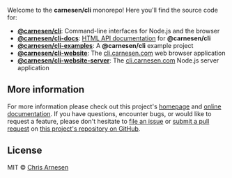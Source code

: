 Welcome to the **carnesen/cli** monorepo! Here you'll find the source code for:
- [**@carnesen/cli**](main): Command-line interfaces for Node.js and the browser
- [**@carnesen/cli-docs**](main): [HTML API documentation](https://cli.carnesen.com/docs) for **@carnesen/cli**
- [**@carnesen/cli-examples**](examples): A **@carnesen/cli** example project
- [**@carnesen/cli-website**](website): The [cli.carnesen.com](https://cli.carnesen.com) web browser application
- [**@carnesen/cli-website-server**](website-server): The [cli.carnesen.com](https://cli.carnesen.com) Node.js server application

## More information
For more information please check out this project's [homepage](https://cli.carnesen.com) and [online documentation](https://cli.carnesen.com/docs). If you have questions, encounter bugs, or would like to request a feature, please don't hesitate to [file an issue](https://github.com/carnesen/cli/issues/new) or [submit a pull request](https://github.com/carnesen/cli/compare) on [this project's repository on GitHub](https://github.com/carnesen/cli).

## License
MIT © [Chris Arnesen](https://www.carnesen.com)
